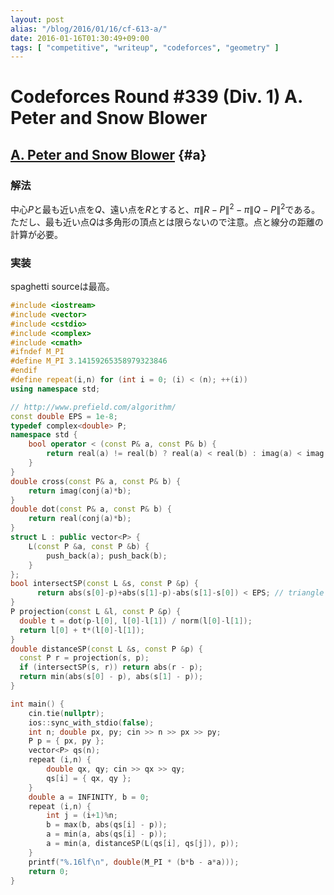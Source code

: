 ```yaml
---
layout: post
alias: "/blog/2016/01/16/cf-613-a/"
date: 2016-01-16T01:30:49+09:00
tags: [ "competitive", "writeup", "codeforces", "geometry" ]
---
```


# Codeforces Round #339 (Div. 1) A. Peter and Snow Blower

## [A. Peter and Snow Blower](http://codeforces.com/contest/613/problem/A) {#a}

### 解法

中心$P$と最も近い点を$Q$、遠い点を$R$とすると、$\pi \|R - P\|^2 - \pi \|Q - P\|^2$である。ただし、最も近い点$Q$は多角形の頂点とは限らないので注意。点と線分の距離の計算が必要。

### 実装

spaghetti sourceは最高。

``` c++
#include <iostream>
#include <vector>
#include <cstdio>
#include <complex>
#include <cmath>
#ifndef M_PI
#define M_PI 3.14159265358979323846
#endif
#define repeat(i,n) for (int i = 0; (i) < (n); ++(i))
using namespace std;

// http://www.prefield.com/algorithm/
const double EPS = 1e-8;
typedef complex<double> P;
namespace std {
    bool operator < (const P& a, const P& b) {
        return real(a) != real(b) ? real(a) < real(b) : imag(a) < imag(b);
    }
}
double cross(const P& a, const P& b) {
    return imag(conj(a)*b);
}
double dot(const P& a, const P& b) {
    return real(conj(a)*b);
}
struct L : public vector<P> {
    L(const P &a, const P &b) {
        push_back(a); push_back(b);
    }
};
bool intersectSP(const L &s, const P &p) {
      return abs(s[0]-p)+abs(s[1]-p)-abs(s[1]-s[0]) < EPS; // triangle inequality
}
P projection(const L &l, const P &p) {
  double t = dot(p-l[0], l[0]-l[1]) / norm(l[0]-l[1]);
  return l[0] + t*(l[0]-l[1]);
}
double distanceSP(const L &s, const P &p) {
  const P r = projection(s, p);
  if (intersectSP(s, r)) return abs(r - p);
  return min(abs(s[0] - p), abs(s[1] - p));
}

int main() {
    cin.tie(nullptr);
    ios::sync_with_stdio(false);
    int n; double px, py; cin >> n >> px >> py;
    P p = { px, py };
    vector<P> qs(n);
    repeat (i,n) {
        double qx, qy; cin >> qx >> qy;
        qs[i] = { qx, qy };
    }
    double a = INFINITY, b = 0;
    repeat (i,n) {
        int j = (i+1)%n;
        b = max(b, abs(qs[i] - p));
        a = min(a, abs(qs[i] - p));
        a = min(a, distanceSP(L(qs[i], qs[j]), p));
    }
    printf("%.16lf\n", double(M_PI * (b*b - a*a)));
    return 0;
}
```
